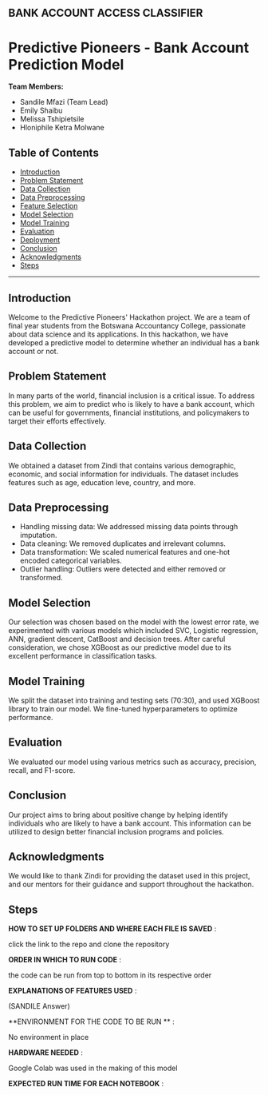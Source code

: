 
## BANK ACCOUNT ACCESS CLASSIFIER
# Predictive Pioneers - Bank Account Prediction Model
**Team Members:**
- Sandile Mfazi (Team Lead)
- Emily Shaibu
- Melissa Tshipietsile
- Hloniphile Ketra Molwane

## Table of Contents
- [Introduction](#introduction)
- [Problem Statement](#problem-statement)
- [Data Collection](#data-collection)
- [Data Preprocessing](#data-preprocessing)
- [Feature Selection](#feature-selection)
- [Model Selection](#model-selection)
- [Model Training](#model-training)
- [Evaluation](#evaluation)
- [Deployment](#deployment)
- [Conclusion](#conclusion)
- [Acknowledgments](#acknowledgments)
- [Steps](#Steps)


---

## Introduction

Welcome to the Predictive Pioneers' Hackathon project. We are a team of final year students from the Botswana Accountancy College, passionate about data science and its applications. In this hackathon, we have developed a predictive model to determine whether an individual has a bank account or not.

## Problem Statement

In many parts of the world, financial inclusion is a critical issue. To address this problem, we aim to predict who is likely to have a bank account, which can be useful for governments, financial institutions, and policymakers to target their efforts effectively.

## Data Collection

We obtained a dataset from Zindi that contains various demographic, economic, and social information for individuals. The dataset includes features such as age, education leve, country, and more.

## Data Preprocessing

- Handling missing data: We addressed missing data points through imputation.
- Data cleaning: We removed duplicates and irrelevant columns.
- Data transformation: We scaled numerical features and one-hot encoded categorical variables.
- Outlier handling: Outliers were detected and either removed or transformed.

## Model Selection

Our selection was chosen based on the model with the lowest error rate, we experimented with various models which included SVC, Logistic regression, ANN, gradient descent, CatBoost and decision trees. After careful consideration, we chose XGBoost as our predictive model due to its excellent performance in classification tasks.

## Model Training

We split the dataset into training and testing sets (70:30), and used XGBoost library to train our model. We fine-tuned hyperparameters to optimize performance.

## Evaluation

We evaluated our model using various metrics such as accuracy, precision, recall, and F1-score.

## Conclusion

Our project aims to bring about positive change by helping identify individuals who are likely to have a bank account. This information can be utilized to design better financial inclusion programs and policies.

## Acknowledgments

We would like to thank Zindi for providing the dataset used in this project, and our mentors for their guidance and support throughout the hackathon.

## Steps

**HOW TO SET UP FOLDERS AND WHERE EACH FILE IS SAVED** :

click the link to the repo and clone the repository


**ORDER IN WHICH TO RUN CODE** :

the code can be run from top to bottom in its respective order 


**EXPLANATIONS OF FEATURES USED** :

(SANDILE Answer)


**ENVIRONMENT FOR THE CODE TO BE RUN ** :

No environment in place


**HARDWARE NEEDED** :

Google Colab was used in the making of this model


**EXPECTED RUN TIME FOR EACH NOTEBOOK** :

